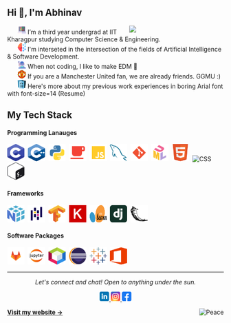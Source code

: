 <!--p align="center"><img src="https://github.com/abhinav-bohra/abhinav-bohra/blob/main/abhinav.gif" width="1380px" height="280px"></p-->

<h2 align="left">Hi 👋, I'm Abhinav</h2>
<!--Intro Section-->
<img src="https://github.com/chiraag-kakar/chiraag-kakar/blob/master/hadder.gif" width="220px" align="right">

&nbsp;&nbsp;&nbsp;&nbsp;&nbsp;&nbsp;<img src="https://github.com/abhinav-bohra/abhinav-bohra/blob/main/icons/cs.svg" alt="C" width="20" height="20" />&nbsp;I’m a third year undergrad at IIT Kharagpur studying Computer Science & Engineering.<br>
&nbsp;&nbsp;&nbsp;&nbsp;&nbsp;&nbsp;<img src="https://github.com/abhinav-bohra/abhinav-bohra/blob/main/icons/ai.svg" alt="C" width="20" height="20" />&nbsp;I'm interseted in the intersection of the fields of Artificial Intelligence & Software Development.<br>
&nbsp;&nbsp;&nbsp;&nbsp;&nbsp;&nbsp;<img src="https://github.com/abhinav-bohra/abhinav-bohra/blob/main/icons/dj.svg" alt="C" width="20" height="20" />&nbsp;When not coding, I like to make EDM :metal:<br>
&nbsp;&nbsp;&nbsp;&nbsp;&nbsp;&nbsp;<img src="https://github.com/abhinav-bohra/abhinav-bohra/blob/main/icons/manu.svg" alt="C" width="20" height="20" />&nbsp;If you are a Manchester United fan, we are already friends. GGMU :) <br>
&nbsp;&nbsp;&nbsp;&nbsp;&nbsp;&nbsp;<img src="https://github.com/abhinav-bohra/abhinav-bohra/blob/main/icons/cv.svg" alt="C" width="20" height="20" />&nbsp;Here's more about my previous work experiences in boring Arial font with font-size=14 (Resume) <br>


<!--Connect Section>
<h3 align="right">Connect with me :</h3>
<a href="https://linkedin.com/in/abhinav-bohra">
	<img align="right" alt="Abhinav Bohra - LinkedIn" width="22px" src="https://github.com/abhinav-bohra/abhinav-bohra/blob/main/icons/linkedin.svg"/>
</a>
<a href="https://instagram.com/abhinavbohra01">
	<img align="right" alt="Abhinav Bohra - Instagram" width="22px" src="https://github.com/abhinav-bohra/abhinav-bohra/blob/main/icons/ig.svg"/>
</a>
<a href="https://facebook.com/abhinavbohra01">
	<img align="right" alt="Abhinav Bohra - Facebook" width="22px" src="https://github.com/abhinav-bohra/abhinav-bohra/blob/main/icons/fb.svg"/>
</a-->

<!--Skills Section-->
## My Tech Stack
<p align="left">
	<h4> Programming Lanauges</h4><p>
	<img src="https://github.com/abhinav-bohra/abhinav-bohra/blob/main/icons/c.svg" alt="C" width="40" height="40" />&nbsp;
	<img src="https://github.com/abhinav-bohra/abhinav-bohra/blob/main/icons/cpp.svg" alt="C++" width="40" height="40" />&nbsp;
	<img src="https://github.com/PKief/vscode-material-icon-theme/blob/master/icons/python.svg" alt="python" width="40" height="40" />&nbsp;
	<img src="https://github.com/PKief/vscode-material-icon-theme/blob/master/icons/java.svg" alt="java" width="40" height="40" />&nbsp;
	<img src="https://github.com/PKief/vscode-material-icon-theme/blob/master/icons/javascript.svg" alt="javascript" width="40" height="40" />&nbsp;
	<img src="https://github.com/abhinav-bohra/abhinav-bohra/blob/main/icons/mysql.svg" alt="SQL" width="40" height="40" />&nbsp;
	<img src="https://github.com/abhinav-bohra/abhinav-bohra/blob/main/icons/git.svg" alt="Git" width="40" height="40" />&nbsp;
	<img src="https://github.com/PKief/vscode-material-icon-theme/blob/master/icons/uml.svg" alt="UML" width="40" height="40" />&nbsp;
	<img src="https://github.com/abhinav-bohra/abhinav-bohra/blob/main/icons/html.svg" alt="HTML" width="40" height="40" />&nbsp;
	<img src="https://github.com/abhinav-bohra/abhinav-bohra/blob/main/icons/css.svg" alt="CSS" width="40" height="40" />&nbsp;
	<img src="https://github.com/abhinav-bohra/abhinav-bohra/blob/main/icons/bash1.svg" alt="Bash" width="40" height="40" />&nbsp;</p>
	<h4> Frameworks</h4><p>
	<img src="https://github.com/abhinav-bohra/abhinav-bohra/blob/main/icons/numpy.svg" alt="Numpy" width="40" height="40" />&nbsp;
	<img src="https://github.com/abhinav-bohra/abhinav-bohra/blob/main/icons/pandas.svg" alt="Pandas" width="40" height="40" />&nbsp;	
	<img src="https://github.com/abhinav-bohra/abhinav-bohra/blob/main/icons/tensorflow-tf.svg" alt="TensorFlow" width="40" height="40" />&nbsp;
	<img src="https://github.com/abhinav-bohra/abhinav-bohra/blob/main/icons/keras.svg" alt="Keras" width="40" height="40" />&nbsp;
	<img src="https://github.com/abhinav-bohra/abhinav-bohra/blob/main/icons/scikit-learn.svg" alt="Scikit Learn" width="40" height="40" />&nbsp;
	<img src="https://github.com/abhinav-bohra/abhinav-bohra/blob/main/icons/django.svg" alt="Django" width="40" height="40" />&nbsp;
	<img src="https://github.com/abhinav-bohra/abhinav-bohra/blob/main/icons/flask.svg" alt="Flask" width="40" height="40" />&nbsp;</p>
	<h4>Software Packages</h4><p>
	<img src="https://github.com/abhinav-bohra/abhinav-bohra/blob/main/icons/gitlab.svg" alt="GitLab" width="40" height="40" />&nbsp;
	<img src="https://github.com/abhinav-bohra/abhinav-bohra/blob/main/icons/jupyter.png" alt="Jupyter" width="40" height="40" />&nbsp;
	<img src="https://github.com/abhinav-bohra/abhinav-bohra/blob/main/icons/netbeans.svg" alt="Netbeans" width="40" height="40" />&nbsp;
	<img src="https://github.com/abhinav-bohra/abhinav-bohra/blob/main/icons/eclipse.svg" alt="eclipse" width="40" height="40" />&nbsp;
	<img src="https://github.com/abhinav-bohra/abhinav-bohra/blob/main/icons/tableau.svg" alt="Tableau" width="40" height="40" />&nbsp;
	<img src="https://github.com/abhinav-bohra/abhinav-bohra/blob/main/icons/office.svg" alt="Office" width="40" height="40" />&nbsp;</p>
</p>

<!--Trivia Section-->
<hr>
<p align="center">
<i>Let's connect and chat! Open to anything under the sun.</i>

<p align="center">
	<a href="https://linkedin.com/in/abhinav-bohra">
		<img alt="Abhinav Bohra - LinkedIn" width="22px" src="https://github.com/abhinav-bohra/abhinav-bohra/blob/main/icons/linkedin.svg"/>
	</a>
	<a href="https://instagram.com/abhinavbohra01">
		<img alt="Abhinav Bohra - Instagram" width="22px" src="https://github.com/abhinav-bohra/abhinav-bohra/blob/main/icons/ig.svg"/>
	</a>
	<a href="https://facebook.com/abhinavbohra01">
		<img alt="Abhinav Bohra - Facebook" width="22px" src="https://github.com/abhinav-bohra/abhinav-bohra/blob/main/icons/fb.svg"/>
	</a>

</p>

<img align="right" src="https://res.cloudinary.com/murshidazher/image/upload/w_auto,dpr_1.0,c_scale,f_webp,fl_awebp.progressive.progressive:semi,f_webp,fl_awebp,q_100/readme-peace.png" height="140" title="Peace" />

**[Visit my website &rarr;](https://abhinavbohra.technology/)**

